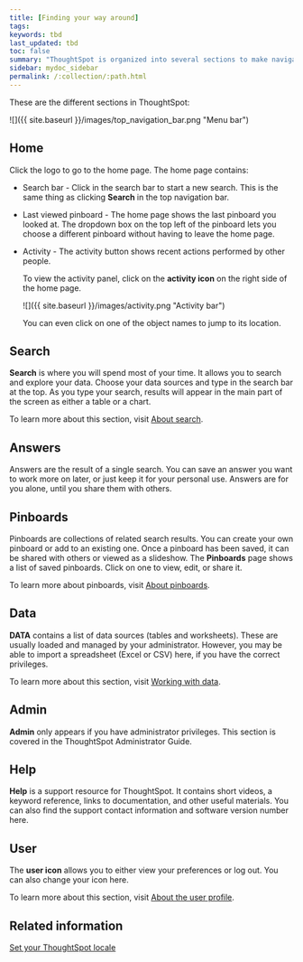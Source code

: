 ```yaml
---
title: [Finding your way around]
tags:
keywords: tbd
last_updated: tbd
toc: false
summary: "ThoughtSpot is organized into several sections to make navigation easy. You can reach them by using the menu bar."
sidebar: mydoc_sidebar
permalink: /:collection/:path.html
---
```

These are the different sections in ThoughtSpot:

![]({{ site.baseurl }}/images/top_navigation_bar.png "Menu bar")


## Home

Click the logo to go to the home page. The home page contains:

-   Search bar - Click in the search bar to start a new search. This is the same thing as clicking **Search** in the top navigation bar.
-   Last viewed pinboard - The home page shows the last pinboard you looked at. The dropdown box on the top left of the pinboard lets you choose a different pinboard without having to leave the home page.
-   Activity - The activity button shows recent actions performed by other people.

    To view the activity panel, click on the **activity icon** on the right side of the home page.

     ![]({{ site.baseurl }}/images/activity.png "Activity bar")

    You can even click on one of the object names to jump to its location.


## Search

**Search** is where you will spend most of your time. It allows you to search and explore your data. Choose your data sources and type in the search bar at the top. As you type your search, results will appear in the main part of the screen as either a table or a chart.

To learn more about this section, visit [About search](/search/search.html#).

## Answers

Answers are the result of a single search. You can save an answer you want to work more on later, or just keep it for your personal use. Answers are for you alone, until you share them with others.

## Pinboards

Pinboards are collections of related search results. You can create your own pinboard or add to an existing one. Once a pinboard has been saved, it can be shared with others or viewed as a slideshow. The **Pinboards** page shows a list of saved pinboards. Click on one to view, edit, or share it.

To learn more about pinboards, visit [About pinboards](../pinboards/about-pinboards.html).

## Data

**DATA** contains a list of data sources (tables and worksheets). These are usually loaded and managed by your administrator. However, you may be able to import a spreadsheet (Excel or CSV) here, if you have the correct privileges.

To learn more about this section, visit [Working with data](../data-view/data-intro-end-user.html#).

## Admin

**Admin** only appears if you have administrator privileges. This section is covered in the ThoughtSpot Administrator Guide.

## Help

**Help** is a support resource for ThoughtSpot. It contains short videos, a keyword reference, links to documentation, and other useful materials. You can also find the support contact information and software version number here.

## User

The **user icon** allows you to either view your preferences or log out. You can also change your icon here.

To learn more about this section, visit [About the user profile](about-user.html).


## Related information

[Set your ThoughtSpot locale](/end-user/locale.html)  
